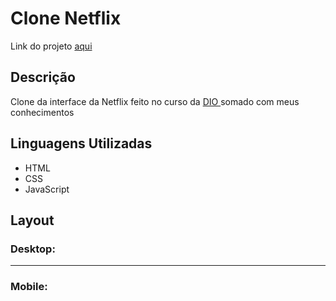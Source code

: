 # Clone Netflix

<p>Link do projeto <a href="#">aqui</a></p>

## Descrição

<p> Clone da interface da Netflix feito no curso da <a href="https://web.dio.me/browse"> DIO </a> somado com meus conhecimentos</p>

## Linguagens Utilizadas
- HTML
- CSS
- JavaScript

## Layout 
### Desktop:



<hr>

### Mobile:

